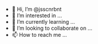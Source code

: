 - 👋 Hi, I’m @jsscnrbnt
- 👀 I’m interested in ...
- 🌱 I’m currently learning ...
- 💞️ I’m looking to collaborate on ...
- 📫 How to reach me ...

<!---
jsscnrbnt/jsscnrbnt is a ✨ special ✨ repository because its `README.md` (this file) appears on your GitHub profile.
You can click the Preview link to take a look at your changes.
--->
